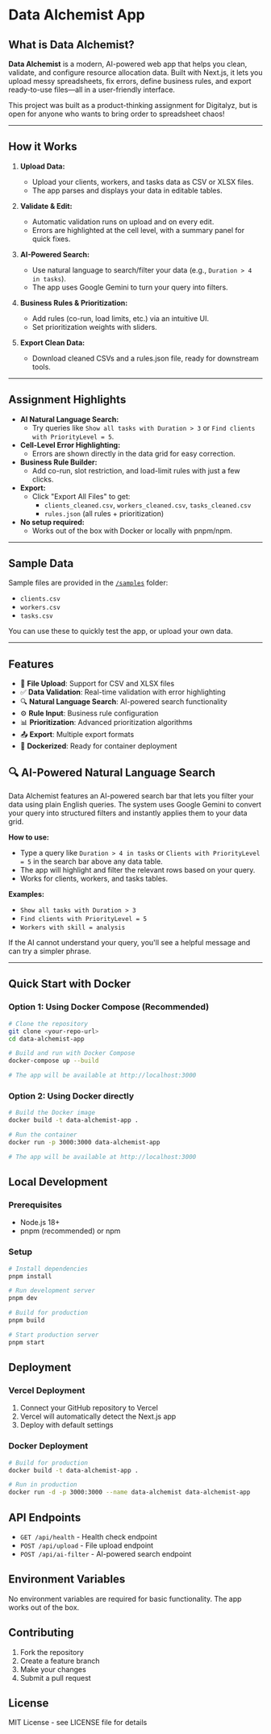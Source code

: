 # Data Alchemist App

## What is Data Alchemist?

**Data Alchemist** is a modern, AI-powered web app that helps you clean, validate, and configure resource allocation data. Built with Next.js, it lets you upload messy spreadsheets, fix errors, define business rules, and export ready-to-use files—all in a user-friendly interface.

This project was built as a product-thinking assignment for Digitalyz, but is open for anyone who wants to bring order to spreadsheet chaos!

---

## How it Works

1. **Upload Data:**
   - Upload your clients, workers, and tasks data as CSV or XLSX files.
   - The app parses and displays your data in editable tables.

2. **Validate & Edit:**
   - Automatic validation runs on upload and on every edit.
   - Errors are highlighted at the cell level, with a summary panel for quick fixes.

3. **AI-Powered Search:**
   - Use natural language to search/filter your data (e.g., `Duration > 4 in tasks`).
   - The app uses Google Gemini to turn your query into filters.

4. **Business Rules & Prioritization:**
   - Add rules (co-run, load limits, etc.) via an intuitive UI.
   - Set prioritization weights with sliders.

5. **Export Clean Data:**
   - Download cleaned CSVs and a rules.json file, ready for downstream tools.

---

## Assignment Highlights

- **AI Natural Language Search:**
  - Try queries like `Show all tasks with Duration > 3` or `Find clients with PriorityLevel = 5`.
- **Cell-Level Error Highlighting:**
  - Errors are shown directly in the data grid for easy correction.
- **Business Rule Builder:**
  - Add co-run, slot restriction, and load-limit rules with just a few clicks.
- **Export:**
  - Click "Export All Files" to get:
    - `clients_cleaned.csv`, `workers_cleaned.csv`, `tasks_cleaned.csv`
    - `rules.json` (all rules + prioritization)
- **No setup required:**
  - Works out of the box with Docker or locally with pnpm/npm.

---

## Sample Data

Sample files are provided in the [`/samples`](./samples) folder:
- `clients.csv`
- `workers.csv`
- `tasks.csv`

You can use these to quickly test the app, or upload your own data.

---

## Features

- 📁 **File Upload**: Support for CSV and XLSX files
- ✅ **Data Validation**: Real-time validation with error highlighting
- 🔍 **Natural Language Search**: AI-powered search functionality
- ⚙️ **Rule Input**: Business rule configuration
- 📊 **Prioritization**: Advanced prioritization algorithms
- 📤 **Export**: Multiple export formats
- 🐳 **Dockerized**: Ready for container deployment

## 🔍 AI-Powered Natural Language Search

Data Alchemist features an AI-powered search bar that lets you filter your data using plain English queries. The system uses Google Gemini to convert your query into structured filters and instantly applies them to your data grid.

**How to use:**
- Type a query like `Duration > 4 in tasks` or `Clients with PriorityLevel = 5` in the search bar above any data table.
- The app will highlight and filter the relevant rows based on your query.
- Works for clients, workers, and tasks tables.

**Examples:**
- `Show all tasks with Duration > 3`
- `Find clients with PriorityLevel = 5`
- `Workers with skill = analysis`

If the AI cannot understand your query, you'll see a helpful message and can try a simpler phrase.

---

## Quick Start with Docker

### Option 1: Using Docker Compose (Recommended)

```bash
# Clone the repository
git clone <your-repo-url>
cd data-alchemist-app

# Build and run with Docker Compose
docker-compose up --build

# The app will be available at http://localhost:3000
```

### Option 2: Using Docker directly

```bash
# Build the Docker image
docker build -t data-alchemist-app .

# Run the container
docker run -p 3000:3000 data-alchemist-app

# The app will be available at http://localhost:3000
```


## Local Development

### Prerequisites

- Node.js 18+
- pnpm (recommended) or npm

### Setup

```bash
# Install dependencies
pnpm install

# Run development server
pnpm dev

# Build for production
pnpm build

# Start production server
pnpm start
```

## Deployment

### Vercel Deployment

1. Connect your GitHub repository to Vercel
2. Vercel will automatically detect the Next.js app
3. Deploy with default settings

### Docker Deployment

```bash
# Build for production
docker build -t data-alchemist-app .

# Run in production
docker run -d -p 3000:3000 --name data-alchemist data-alchemist-app
```

## API Endpoints

- `GET /api/health` - Health check endpoint
- `POST /api/upload` - File upload endpoint
- `POST /api/ai-filter` - AI-powered search endpoint

## Environment Variables

No environment variables are required for basic functionality. The app works out of the box.

## Contributing

1. Fork the repository
2. Create a feature branch
3. Make your changes
4. Submit a pull request

## License

MIT License - see LICENSE file for details
